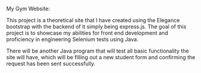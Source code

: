 My Gym Website:

This project is a theoretical site that I have created using the Elegance bootstrap with the
backend of it simply being express.js.  The goal of this project is to showcase my 
abilities for front end development and proficiency in engineering Selenium tests using
Java.

There will be another Java program that will test all basic functionality the site will have,
which will be filling out a new student form and confirming the request has been sent successfully.
